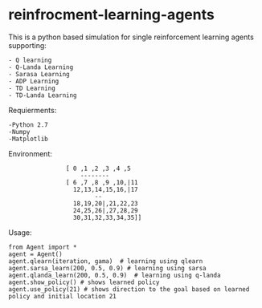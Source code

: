 # reinfrocment-learning-agents
This is a python based simulation for single reinforcement learning agents supporting:

    - Q learning 
    - Q-Landa Learning
    - Sarasa Learning
    - ADP Learning
    - TD Learning
    - TD-Landa Learning
    
    
Requierments: 

    -Python 2.7
    -Numpy
    -Matplotlib
    

Environment:

                    [ 0 ,1 ,2 ,3 ,4 ,5
                        --------
                    [ 6 ,7 ,8 ,9 ,10,|11
                      12,13,14,15,16,|17
                            --  
                      18,19,20|,21,22,23               
                      24,25,26|,27,28,29
                      30,31,32,33,34,35]]


Usage:

    from Agent import *
    agent = Agent()
    agent.qlearn(iteration, gama)  # learning using qlearn
    agent.sarsa_learn(200, 0.5, 0.9) # learning using sarsa
    agent.qlanda_learn(200, 0.5, 0.9)  # learning using q-landa
    agent.show_policy() # shows learned policy
    agent.use_policy(21) # shows direction to the goal based on learned policy and initial location 21



